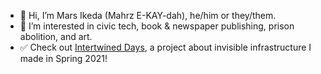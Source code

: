 - 👋 Hi, I’m Mars Ikeda (Mahrz E-KAY-dah), he/him or they/them.
- 👀 I’m interested in civic tech, book & newspaper publishing, prison abolition, and art.
- ✅ Check out [Intertwined Days](https://intertwineddays.mailchimpsites.com/ "Invisible Infrastructure is fascinating. Click to learn more!"), a project about invisible infrastructure I made in Spring 2021!

<!---
mars-ikeda/mars-ikeda is a ✨ special ✨ repository because its `README.md` (this file) appears on your GitHub profile.
You can click the Preview link to take a look at your changes.
--->
